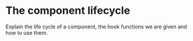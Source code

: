 # The component lifecycle

Explain the life cycle of a component, the hook functions we are given and how to use them.